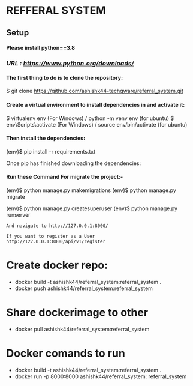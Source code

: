# REFFERAL SYSTEM
## Setup
#### ****Please install python==3.8**** 
### ***URL : https://www.python.org/downloads/***
#### The first thing to do is to clone the repository:

$ git clone https://github.com/ashishk44-techqware/referral_system.git

#### Create a virtual environment to install dependencies in and activate it:
$ virtualenv env   (For Windows)  / python -m venv env (for ubuntu)
$ env\Scripts\activate (For Windows) / source env/bin/activate  (for ubuntu)

#### Then install the dependencies:
(env)$ pip install -r requirements.txt

Once pip has finished downloading the dependencies:

#### Run these Command For migrate the project:-

(env)$ python manage.py makemigrations
(env)$ python manage.py migrate

(env)$ python manage.py createsuperuser
(env)$ python manage.py runserver

```And navigate to http://127.0.0.1:8000/```

```If you want to register as a User http://127.0.0.1:8000/api/v1/register ```

# Create docker repo:

- docker build -t ashishk44/referral_system:referral_system .
- docker push ashishk44/referral_system:referral_system

# Share dockerimage to other
- docker pull ashishk44/referral_system:referral_system

# Docker comands to run
- docker build -t ashishk44/referral_system:referral_system .
- docker run -p 8000:8000 ashishk44/referral_system: referral_system


